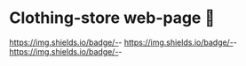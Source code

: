 # Clothing-store web-page  :shirt:

https://img.shields.io/badge/-<html5>-<red>
https://img.shields.io/badge/-<css5>-<red>
https://img.shields.io/badge/-<html5>-<red>